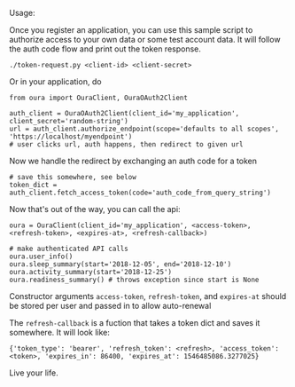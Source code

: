 
Usage:

Once you register an application, you can use this sample script to authorize access to your own data or some test account data. It will follow the auth code flow and print out the token response. 
```
./token-request.py <client-id> <client-secret>
``` 

Or in your application, do
```
from oura import OuraClient, OuraOAuth2Client

auth_client = OuraOAuth2Client(client_id='my_application', client_secret='random-string')
url = auth_client.authorize_endpoint(scope='defaults to all scopes', 'https://localhost/myendpoint')
# user clicks url, auth happens, then redirect to given url
```

Now we handle the redirect by exchanging an auth code for a token

```
# save this somewhere, see below
token_dict = auth_client.fetch_access_token(code='auth_code_from_query_string')
```

Now that's out of the way, you can call the api:
```
oura = OuraClient(client_id='my_application', <access-token>, <refresh-token>, <expires-at>, <refresh-callback>)

# make authenticated API calls
oura.user_info()
oura.sleep_summary(start='2018-12-05', end='2018-12-10')
oura.activity_summary(start='2018-12-25')
oura.readiness_summary() # throws exception since start is None
```

Constructor arguments `access-token`, `refresh-token`, and `expires-at` should be stored per user and passed in to allow auto-renewal

The `refresh-callback` is a fuction that takes a token dict and saves it somewhere. It will look like:
```
{'token_type': 'bearer', 'refresh_token': <refresh>, 'access_token': <token>, 'expires_in': 86400, 'expires_at': 1546485086.3277025}
```

Live your life.
